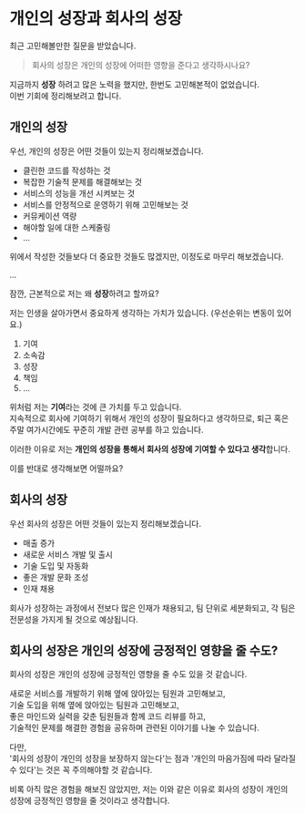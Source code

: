 <div class=markdown-body>

# 개인의 성장과 회사의 성장

최근 고민해볼만한 질문을 받았습니다.  

> 회사의 성장은 개인의 성장에 어떠한 영향을 준다고 생각하시나요?

지금까지 **성장** 하려고 많은 노력을 했지만, 한번도 고민해본적이 없었습니다.    
이번 기회에 정리해보려고 합니다.  

## 개인의 성장

우선, 개인의 성장은 어떤 것들이 있는지 정리해보겠습니다.  

- 클린한 코드를 작성하는 것
- 복잡한 기술적 문제를 해결해보는 것
- 서비스의 성능을 개선 시켜보는 것
- 서비스를 안정적으로 운영하기 위해 고민해보는 것
- 커뮤케이션 역량
- 해야할 일에 대한 스케줄링
- ...

위에서 작성한 것들보다 더 중요한 것들도 많겠지만, 이정도로 마무리 해보겠습니다.  

...

잠깐, 근본적으로 저는 왜 **성장**하려고 할까요?  

저는 인생을 살아가면서 중요하게 생각하는 가치가 있습니다. (우선순위는 변동이 있어요.)
1. 기여
2. 소속감
3. 성장
4. 책임
5. ...

위처럼 저는 **기여**라는 것에 큰 가치를 두고 있습니다.  
지속적으로 회사에 기여하기 위해서 개인의 성장이 필요하다고 생각하므로, 퇴근 혹은 주말 여가시간에도 꾸준히 개발 관련 공부를 하고 있습니다.  

이러한 이유로 저는 **개인의 성장을 통해서 회사의 성장에 기여할 수 있다고 생각**합니다.

이를 반대로 생각해보면 어떨까요? 

## 회사의 성장

우선 회사의 성장은 어떤 것들이 있는지 정리해보겠습니다.

- 매출 증가
- 새로운 서비스 개발 및 출시
- 기술 도입 및 자동화
- 좋은 개발 문화 조성
- 인재 채용


회사가 성장하는 과정에서 전보다 많은 인재가 채용되고, 팀 단위로 세분화되고, 각 팀은 전문성을 가지게 될 것으로 예상됩니다.    

## 회사의 성장은 개인의 성장에 긍정적인 영향을 줄 수도?

회사의 성장은 개인의 성장에 긍정적인 영향을 줄 수도 있을 것 같습니다.  

새로운 서비스를 개발하기 위해 옆에 앉아있는 팀원과 고민해보고,    
기술 도입을 위해 옆에 앉아있는 팀원과 고민해보고,  
좋은 마인드와 실력을 갖춘 팀원들과 함께 코드 리뷰를 하고,    
기술적인 문제를 해결한 경험을 공유하며 관련된 이야기를 나눌 수 있습니다.

다만,  
'회사의 성장이 개인의 성장을 보장하지 않는다'는 점과 '개인의 마음가짐에 따라 달라질 수 있다'는 것은 꼭 주의해야할 것 같습니다.  

비록 아직 많은 경험을 해보진 않았지만, 저는 이와 같은 이유로 회사의 성장이 개인의 성장에 긍정적인 영향을 줄 것이라고 생각합니다.  


</div>